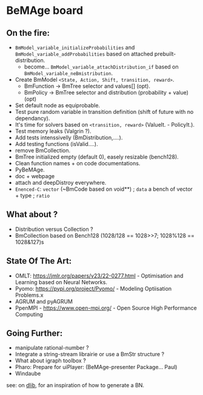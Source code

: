 # BeMAge board

## On the fire:

- `BmModel_variable_initializeProbabilities` and `BmModel_variable_addProbabilities` based on attached prebuilt-distribution.
	* become... `BmModel_variable_attachDistribution_if` based on `BmModel_variable_neBmistribution`.
- Create BmModel `<State, Action, Shift, transition, reward>`.
	* BmFunction -> BmTree selector and values[] (opt).
	* BmPolicy -> BmTree selector and distribution (probability + value) (opt)
- Set default node as equiprobable.
- Test pure random variable in transition definition (shift of future with no dependancy).
- It's time for solvers based on `<transition, reward>` (ValueIt. - PolicyIt.).
- Test memory leaks (Valgrin ?).
- Add tests intenssivelly (BmDistribution,....).
- Add testing functions (isValid....).
- remove BmCollection.
- BmTree initialized empty (default 0), easely resizable (bench128).
- Clean function names + on code documentations. 
- PyBeMAge.
- doc + webpage
- attach and deepDistroy everywhere.
- `Enenced-C`: `vector` (~BmCode based on void**) ; `data` a bench of vector + type ; `ratio`

## What about ?

- Distribution versus Collection ?
- BmCollection based on Bench128 (1028/128 == 1028>>7; 1028%128 == 1028&127)s

## State Of The Art: 

- OMLT: https://jmlr.org/papers/v23/22-0277.html - Optimisation and Learning based on Neural Networks.
- Pyomo: https://pypi.org/project/Pyomo/ - Modeling Optiisation Problems.x
- AGRUM and pyAGRUM
- PpenMPI - https://www.open-mpi.org/ - Open Source High Performance Computing


## Going Further:

- manipulate rational-number ?
- Integrate a string-stream librairie or use a BmStr structure ?
- What about igraph toolbox ?
- Pharo: Prepare for uiPlayer: (BeMAge-presenter Package... Paul)
- Windaube

see: on [dlib](https://github.com/davisking/dlib/blob/master/examples/bayes_net_ex.cpp), for an inspiration of how to generate a BN. 

